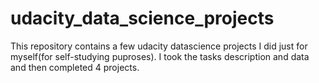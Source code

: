 # udacity_data_science_projects
This repository contains a few udacity datascience projects I did just for myself(for self-studying puproses). I took the tasks description and data and then completed 4 projects.
